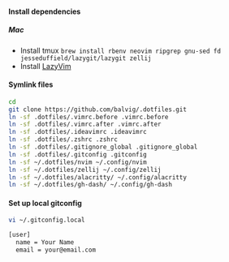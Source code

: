 #### Install dependencies

##### Mac
- Install tmux `brew install rbenv neovim ripgrep gnu-sed fd jesseduffield/lazygit/lazygit zellij`
- Install [LazyVim](https://www.lazyvim.org)

#### Symlink files

```bash
cd
git clone https://github.com/balvig/.dotfiles.git
ln -sf .dotfiles/.vimrc.before .vimrc.before
ln -sf .dotfiles/.vimrc.after .vimrc.after
ln -sf .dotfiles/.ideavimrc .ideavimrc
ln -sf .dotfiles/.zshrc .zshrc
ln -sf .dotfiles/.gitignore_global .gitignore_global
ln -sf .dotfiles/.gitconfig .gitconfig
ln -sf ~/.dotfiles/nvim ~/.config/nvim
ln -sf ~/.dotfiles/zellij ~/.config/zellij
ln -sf ~/.dotfiles/alacritty/ ~/.config/alacritty
ln -sf ~/.dotfiles/gh-dash/ ~/.config/gh-dash
```

#### Set up local gitconfig

```bash
vi ~/.gitconfig.local

[user]
  name = Your Name
  email = your@email.com
```
